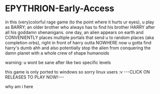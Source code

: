 # EPYTHRION-Early-Access
in this (very)colorful rage game (to the point where it hurts ur eyes), 
u play as BARRY; an older brother who always has to find his brother HARRY after all his goddamn shenanigans.
one day, an alien appears on earth and CONVENIENTLY places multiple
portals that send u to random places (aka completion orbs), right in front of harry outta NOWHERE
now u gotta find harry's dumb ahh and also potentially stop the alien from conquering 
the damn planet with a whole crew of shape humanoids

warning: u wont be sane after like two specific levels

this game is only ported to windows so sorry linux users :v 
---CLICK ON RELEASES TO PLAY NOW!---





why am i here
